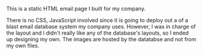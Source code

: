This is a static HTML email page I built for my company.

There is no CSS, JavaScript involved since it is going to deploy out a of a blast email database system my company uses.
However, I was in charge of the layout and I didn't really like any of the database's layouts, so I ended up designing my own. 
The images are hosted by the datatabse and not from my own files.


